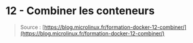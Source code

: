 # 12 - Combiner les conteneurs

> Source : [https://blog.microlinux.fr/formation-docker-12-combiner/](https://blog.microlinux.fr/formation-docker-12-combiner/)
